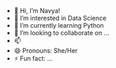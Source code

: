 - 👋 Hi, I’m Navya!
- 👀 I’m interested in Data Science
- 🌱 I’m currently learning Python
- 💞️ I’m looking to collaborate on ...
- 📫 
- 😄 Pronouns: She/Her
- ⚡ Fun fact: ...

<!---
navyapath/navyapath is a ✨ special ✨ repository because its `README.md` (this file) appears on your GitHub profile.
You can click the Preview link to take a look at your changes.
--->
